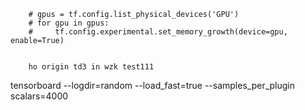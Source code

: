         # gpus = tf.config.list_physical_devices('GPU')
        # for gpu in gpus:
        #     tf.config.experimental.set_memory_growth(device=gpu, enable=True)
        
        
        ho origin td3 in wzk test111
      

   tensorboard --logdir=random --load_fast=true  --samples_per_plugin scalars=4000